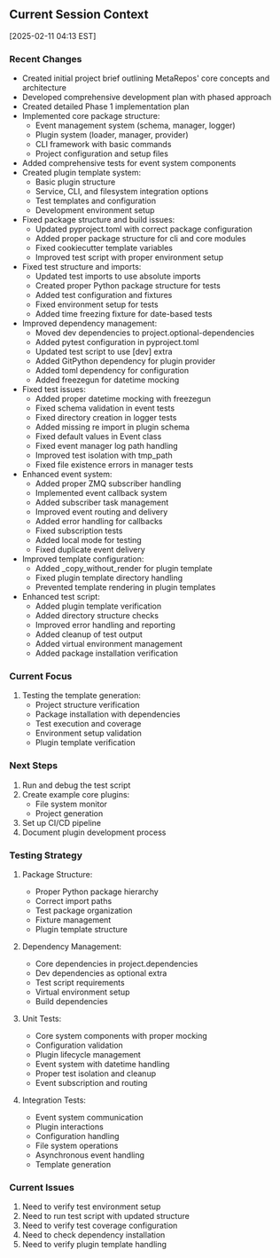 ## Current Session Context
[2025-02-11 04:13 EST]

### Recent Changes
- Created initial project brief outlining MetaRepos' core concepts and architecture
- Developed comprehensive development plan with phased approach
- Created detailed Phase 1 implementation plan
- Implemented core package structure:
  - Event management system (schema, manager, logger)
  - Plugin system (loader, manager, provider)
  - CLI framework with basic commands
  - Project configuration and setup files
- Added comprehensive tests for event system components
- Created plugin template system:
  - Basic plugin structure
  - Service, CLI, and filesystem integration options
  - Test templates and configuration
  - Development environment setup
- Fixed package structure and build issues:
  - Updated pyproject.toml with correct package configuration
  - Added proper package structure for cli and core modules
  - Fixed cookiecutter template variables
  - Improved test script with proper environment setup
- Fixed test structure and imports:
  - Updated test imports to use absolute imports
  - Created proper Python package structure for tests
  - Added test configuration and fixtures
  - Fixed environment setup for tests
  - Added time freezing fixture for date-based tests
- Improved dependency management:
  - Moved dev dependencies to project.optional-dependencies
  - Added pytest configuration in pyproject.toml
  - Updated test script to use [dev] extra
  - Added GitPython dependency for plugin provider
  - Added toml dependency for configuration
  - Added freezegun for datetime mocking
- Fixed test issues:
  - Added proper datetime mocking with freezegun
  - Fixed schema validation in event tests
  - Fixed directory creation in logger tests
  - Added missing re import in plugin schema
  - Fixed default values in Event class
  - Fixed event manager log path handling
  - Improved test isolation with tmp_path
  - Fixed file existence errors in manager tests
- Enhanced event system:
  - Added proper ZMQ subscriber handling
  - Implemented event callback system
  - Added subscriber task management
  - Improved event routing and delivery
  - Added error handling for callbacks
  - Fixed subscription tests
  - Added local mode for testing
  - Fixed duplicate event delivery
- Improved template configuration:
  - Added _copy_without_render for plugin template
  - Fixed plugin template directory handling
  - Prevented template rendering in plugin templates
- Enhanced test script:
  - Added plugin template verification
  - Added directory structure checks
  - Improved error handling and reporting
  - Added cleanup of test output
  - Added virtual environment management
  - Added package installation verification

### Current Focus
1. Testing the template generation:
   - Project structure verification
   - Package installation with dependencies
   - Test execution and coverage
   - Environment setup validation
   - Plugin template verification

### Next Steps
1. Run and debug the test script
2. Create example core plugins:
   - File system monitor
   - Project generation
3. Set up CI/CD pipeline
4. Document plugin development process

### Testing Strategy
1. Package Structure:
   - Proper Python package hierarchy
   - Correct import paths
   - Test package organization
   - Fixture management
   - Plugin template structure

2. Dependency Management:
   - Core dependencies in project.dependencies
   - Dev dependencies as optional extra
   - Test script requirements
   - Virtual environment setup
   - Build dependencies

3. Unit Tests:
   - Core system components with proper mocking
   - Configuration validation
   - Plugin lifecycle management
   - Event system with datetime handling
   - Proper test isolation and cleanup
   - Event subscription and routing

4. Integration Tests:
   - Event system communication
   - Plugin interactions
   - Configuration handling
   - File system operations
   - Asynchronous event handling
   - Template generation

### Current Issues
1. Need to verify test environment setup
2. Need to run test script with updated structure
3. Need to verify test coverage configuration
4. Need to check dependency installation
5. Need to verify plugin template handling